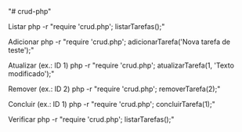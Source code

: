 "# crud-php" 

Listar
php -r "require 'crud.php'; listarTarefas();"

Adicionar
php -r "require 'crud.php'; adicionarTarefa('Nova tarefa de teste');"

Atualizar (ex.: ID 1)
php -r "require 'crud.php'; atualizarTarefa(1, 'Texto modificado');"

Remover (ex.: ID 2)
php -r "require 'crud.php'; removerTarefa(2);"

Concluir (ex.: ID 1)
php -r "require 'crud.php'; concluirTarefa(1);"

Verificar
php -r "require 'crud.php'; listarTarefas();"
